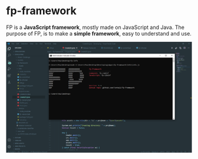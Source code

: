 

# fp-framework

FP is a **JavaScript framework**, mostly made on JavaScript and Java.
The purpose of FP, is to make a **simple framework**, easy to understand and use.

![FP](assets/fp-presentation.png)